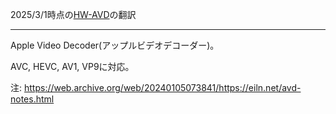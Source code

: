 2025/3/1時点の[HW-AVD](https://github.com/AsahiLinux/docs/blob/main/docs/HW-AVD.md)の翻訳

---
Apple Video Decoder(アップルビデオデコーダー)。

AVC, HEVC, AV1, VP9に対応。

注: https://web.archive.org/web/20240105073841/https://eiln.net/avd-notes.html

